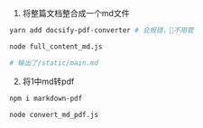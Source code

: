 1. 将整篇文档整合成一个md文件

```bash
yarn add docsify-pdf-converter # 会报错，🥚不用管

node full_content_md.js

# 输出了/static/main.md
```


2. 将1中md转pdf

```bash
npm i markdown-pdf

node convert_md_pdf.js
```
